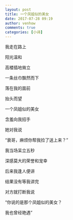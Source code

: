 ```yaml
---
layout: post
title: 一个凤姐似的美女
date: 2017-07-28 09:19
author: venhow
comments: true
categories: [小诗]
---
```

我走在路上

阳光温和

高楼插地耸立

一条丝巾飘然而下

落在我的面前

抬头而望

一个凤姐似的美女

含羞向我招手

她对我说

“衰哥，麻烦你帮我捡了送上来？”

我当场呆立五秒

深感莫大的荣誉和宠幸

后来我逢人便讲

结果没有等我讲完

对方就打断我说

“你说的是那个凤姐似的美女？

我也曾经艳遇”
